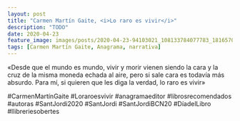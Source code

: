 ```yaml
---
layout: post
title: "Carmen Martín Gaite, <i>Lo raro es vivir</i>"
description: "TODO"
date: 2020-04-23
feature_image: images/posts/2020-04-23-94103021_108133784077783_181657070992023272_n_17902145137451071.jpg
tags: [Carmen Martín Gaite, Anagrama, narrativa]
---
```


«Desde que el mundo es mundo, vivir y morir vienen siendo la cara y la cruz de la misma moneda echada al aire, pero si sale cara es todavía más absurdo. Para mí, si quieren que les diga la verdad, lo raro es vivir»
<!--more-->

#CarmenMartínGaite #Loraroesvivir #anagramaeditor #librosrecomendados #autoras #SantJordi2020 #SantJordi #SantJordiBCN20 #DíadelLibro #llibreriesobertes


